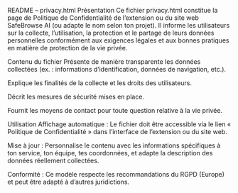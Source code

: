 README – privacy.html
Présentation
Ce fichier privacy.html constitue la page de Politique de Confidentialité de l’extension ou du site web SafeBrowse AI (ou adapte le nom selon ton projet).
Il informe les utilisateurs sur la collecte, l’utilisation, la protection et le partage de leurs données personnelles conformément aux exigences légales et aux bonnes pratiques en matière de protection de la vie privée.

Contenu du fichier
Présente de manière transparente les données collectées (ex. : informations d’identification, données de navigation, etc.).

Explique les finalités de la collecte et les droits des utilisateurs.

Décrit les mesures de sécurité mises en place.

Fournit les moyens de contact pour toute question relative à la vie privée.

Utilisation
Affichage automatique :
Le fichier doit être accessible via le lien « Politique de Confidentialité » dans l’interface de l’extension ou du site web.

Mise à jour :
Personnalise le contenu avec les informations spécifiques à ton service, ton équipe, tes coordonnées, et adapte la description des données réellement collectées.

Conformité :
Ce modèle respecte les recommandations du RGPD (Europe) et peut être adapté à d’autres juridictions.
